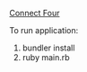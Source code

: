 [Connect Four](https://en.wikipedia.org/wiki/Connect_Four)

To run application:
1. bundler install
2. ruby main.rb
